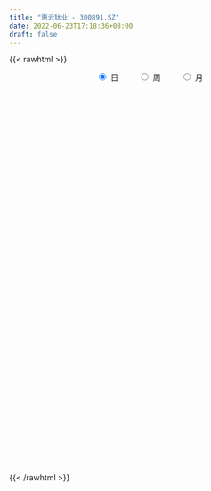 ```yaml
---
title: "惠云钛业 - 300891.SZ"
date: 2022-06-23T17:18:36+08:00
draft: false
---
```

{{< rawhtml >}}
    <div style="text-align: center">
        <label style="padding: 1rem;"><input style="margin-right: .5rem" type="radio" name="period" value="D" checked onclick="period_change(this)">日</label>
        <label style="padding: 1rem;"><input style="margin-right: .5rem" type="radio" name="period" value="W" onclick="period_change(this)">周</label>
        <label style="padding: 1rem;"><input style="margin-right: .5rem" type="radio" name="period" value="M" onclick="period_change(this)">月</label>
    </div>
    <div id="chart" style="height: 700px;"></div> 
    <script type="text/javascript">
        const D_v = [710898.17,534559.4,344958.01,273885.27,306668.92,314319.96,210670.0,175525.34,191918.4,542710.91,602627.8,477641.08,421110.9,460423.98,293073.92,208885.0,197910.12,273317.26,359747.62,253359.43,481084.97,292112.46,287918.47,429907.37,456976.22,389761.23,230344.91,211313.42,208397.04,174840.36,166088.44,161705.61,145240.94,441311.46,483060.63,470336.17,622788.51,629564.45,521360.15,448295.04,379398.36,388145.39,271023.28,218582.98,204039.8,224436.98,268991.02,355705.54,245150.67,242423.04,213398.32,217425.12,121030.54,126732.61,113920.11,127984.19,98390.34,114509.01,121872.95,159993.64,111940.17,96070.87,146208.29,126239.24,132442.8,101523.62,86804.63,71666.63,130326.04,106064.09,129169.53,257685.14,146151.95,158915.19,157567.0,153541.5,263698.35,290508.81,170654.41,201088.22,161865.42,180296.63,124215.05,188160.26,243820.69,172410.0,172312.67,121100.69,97294.71,82744.63,88480.21,89840.23,103127.52,95633.8,80503.16,82757.92,118184.74,148727.48,145071.03,108640.35,229088.19,136584.43,118736.52,96544.66,73640.24,59153.5,69850.47,338672.28,332734.96,206104.97,195258.95,174741.91,114273.4,180807.8,191621.3,153191.72,114069.68,138702.49,130586.18,163698.18,221283.8,165438.6,99002.12,80033.81,88802.28,107798.01,144700.44,189599.14,107800.0,108430.25,112172.42,179821.06,183185.9,141881.9,139410.4,95729.91,127632.95,109518.21,75307.07,127750.11,111401.16,215489.26,132727.82,180897.41,196223.15,125644.63,263468.74,170587.59,159242.03,136207.15,212818.5,167200.46,168262.3,104567.03,160657.53,97215.11,75752.61,73316.87,99423.21,71533.09,43656.73,55493.15,56197.32,72675.25,68728.01,78721.14,65707.89,59965.41,75623.06,86378.13,101632.49,84121.78,81474.5,216917.06,128896.57,75143.13,67604.78,93106.96,39496.83,47074.47,45541.81,48409.41,97601.52,61903.31,192994.51,141970.79,82801.02,68005.95,76613.02,45900.58,68703.55,59105.28,113640.99,98084.68,198666.82,166919.8,110877.84,82889.4,246905.34,203187.32,113210.12,89109.23,98764.65,265425.93,204353.64,193803.13,170292.91,96516.36,85462.72,97795.32,101336.34,99678.0,126882.47,142069.17,151232.55,103505.12,120427.73,127497.74,235268.1,244507.99,199405.81,332619.0,221964.07,144953.66,118950.46,222797.48,176525.88,145782.72,370022.64,343945.79,294012.13,301144.03,240864.58,480606.96,408821.38,221579.47,204480.21,190787.37,172850.25,137000.02,173728.38,249948.25,334585.43,271863.19,283982.45,123346.52,125474.93,144347.63,131832.39,69686.03,66568.03,64848.82,62062.22,62778.15,77609.56,42466.63,91222.36,56762.31,52463.64,55093.27,49827.86,127281.0,80163.0,54106.79,74348.83,84896.11,79436.84,46700.54,55087.46,113785.02,58662.86,53107.72,58896.85,47774.49,54564.07,52228.29,58598.23,52557.61,68253.68,64693.73,49254.02,146326.35,85739.58,78979.6,93033.02,62046.96,57401.32,89323.3,68870.95,101536.35,79781.75,149258.54,53341.12,68320.13,63132.11,51441.24,48527.79,49588.68,44000.56,122060.18,188059.64,97483.2,109009.35,74779.69,56752.07,67675.39,77738.72,76722.72,40271.06,36194.74,63526.11,51781.15,57098.32,69227.33,169947.67,93697.85,82625.26,76113.83,79751.76,80799.91,71237.94,76065.68,46948.71,53177.64,60292.32,56996.86,33161.51,29922.5,72354.56,32536.38,43348.62,34437.19,42051.34,36843.18,41076.35,46953.0,39862.33,21931.83,23130.83,29187.71,34656.06,25315.58,32557.33,37985.44,49640.51,66127.22,42933.87,176662.37,113709.56,57668.77,66207.58,48586.91,45278.18,53638.31,62496.45,76169.99,104920.62,59675.88,64361.31,59249.6,63355.84,28484.36,46319.75,30249.88,37191.0,53090.61,43205.26,36985.48,86631.54,75805.93,51556.96,54486.17,28659.43,39664.0,42299.15,46021.56,29159.95,30996.43,26965.25,36243.47,20409.0,27145.28,24502.73,46974.0,34558.86,55014.94,44143.23,46541.82,41821.56,42202.98,34391.51,21036.62,34885.71,38095.64,50545.4,27449.85,53923.63,91691.05,56852.19,33503.37,33160.24,30332.26,44557.92,38754.23,22744.54,27066.89,32791.23,23598.68,27343.57,33671.77,31220.88,39569.46,29048.21,33326.18,68796.86,44724.79,41050.64,57340.59,51831.41,31859.0,45664.61,30817.33,361916.47,265278.98,146852.67]
const D_histogram = [0.0,-0.171031339,-0.2854675011,-0.3801175141,-0.4067600996,-0.452270874,-0.5246984194,-0.5687990817,-0.6049384741,-0.3800966843,-0.1519305397,-0.0003038669,0.1222049385,0.2357170008,0.224783254,0.1729243685,0.1073114473,0.140933685,0.1753204207,0.1467191715,0.2444527684,0.2746530484,0.2743555011,0.3296376362,0.4046195683,0.2624578881,0.1901600652,0.1228884546,-0.0024422626,-0.0439922519,-0.12328733,-0.1139506711,-0.121405043,0.0074262196,0.1517287169,0.2359147546,0.5595441656,0.6531653875,0.7359861409,0.6100980801,0.5053847279,0.4246624121,0.2875742521,0.1242407275,0.0356991233,-0.0626691798,-0.0910595957,-0.0407082268,-0.053316134,-0.0637599454,-0.14235397,-0.2917657543,-0.3602810078,-0.435582181,-0.4980710891,-0.5283350653,-0.5107215195,-0.4545622677,-0.4418834292,-0.3654936928,-0.321265719,-0.2617681437,-0.2928632424,-0.3293029219,-0.3670698815,-0.3294620083,-0.3122015768,-0.2874661249,-0.2057182939,-0.166081181,-0.0728509511,0.0652035816,0.1046284288,0.1290685159,0.0136294018,-0.1432577126,-0.0303933482,0.0804110039,0.0875676876,0.1612878353,0.2099552225,0.2137250273,0.1937745685,0.222102203,0.2684875878,0.2637972571,0.1259063762,0.0563355696,-0.0128436395,-0.0755689346,-0.0701618603,-0.0859919354,-0.1492069276,-0.1720975904,-0.2108793679,-0.1958427893,-0.1180596595,-0.0085857051,0.05185272,0.1216661718,0.2278802088,0.2646682808,0.2668969584,0.2122777955,0.13206503,0.1028940601,0.0502120521,0.2253954314,0.286728938,0.270920303,0.2580258319,0.1417466134,0.078759406,0.0854821687,0.0983362957,0.0318106939,-0.0210651012,-0.0338476649,-0.0239442224,-0.0002862118,0.0530895384,0.0264462494,-0.0075335328,-0.0379314736,-0.0344101198,-0.0090968003,0.0260163621,0.0092123454,-0.0207653333,-0.0120706589,0.0197966427,0.0727687374,0.0836956836,0.0962239262,0.0405948651,0.0235654963,0.0443321967,0.0199523506,0.0080750318,0.0308035211,0.0190773971,0.0450392613,0.0478490677,0.078649095,0.1022246462,0.0872561671,0.134230504,0.1349362007,0.0711973545,0.0570369624,0.045207572,0.053225233,-0.0264145242,-0.067416472,-0.0933851231,-0.1268641545,-0.1649209015,-0.1651853879,-0.1911498396,-0.2046223443,-0.1976053324,-0.1789397026,-0.1522672348,-0.1107784003,-0.0893669765,-0.0820965982,-0.0723963842,-0.0589639851,-0.0418475523,-0.0347111108,-0.0073215061,0.0070925556,-0.0046287453,0.0457513646,0.0512617173,0.0448354706,0.0292477499,-0.023878741,-0.0460020954,-0.0487050468,-0.038982964,-0.0263611445,0.0085364285,-0.0012505531,0.0354994421,0.0732452647,0.0737317218,0.0781127755,0.038578472,0.0168994101,0.0260167255,0.0258195992,0.0529210321,0.0592152851,0.1005045065,0.1332546048,0.1388485419,0.1140482832,0.1510097425,0.1688791202,0.1479332334,0.1149067187,0.0961993615,0.162533231,0.1468571292,0.1587615428,0.0803914918,-0.0238323668,-0.0525891392,-0.0528389178,-0.0357257171,-0.041092422,0.0023672038,0.0313887722,0.0740186583,0.08512212,0.0967491865,0.0880909415,0.0759058316,0.0906938587,0.0078107614,0.0231132853,0.0416658935,-0.0070968322,-0.0584648621,-0.0020642975,0.0417122553,0.0445539335,0.1421032971,0.1895532301,0.2301239719,0.2465009164,0.1231252343,0.2961428129,0.2495195929,0.1507062756,0.0648609885,-0.0308400502,-0.0804063147,-0.1640067824,-0.1799436338,-0.1630736802,-0.0929685446,-0.1391022113,-0.2515276024,-0.3454297174,-0.3843595719,-0.4663273344,-0.5724633906,-0.5975343483,-0.6067715318,-0.5595448643,-0.4934443721,-0.4165782164,-0.3647622851,-0.2960707204,-0.2031353632,-0.150467436,-0.0833366899,-0.0283390383,0.0015572847,0.069033008,0.0931887551,0.1238134153,0.1546905438,0.121213403,0.0444116736,0.0107501521,0.0096972278,-0.054485305,-0.0756136128,-0.0710291535,-0.0791248137,-0.0575491529,-0.0234813616,0.0141311774,0.0525997529,0.0818102842,0.1175402121,0.1130957938,0.127480277,0.1717670384,0.1899632334,0.2102030032,0.2225254292,0.216606919,0.194604674,0.188120195,0.1631933423,0.1518926354,0.1512932704,0.0881648138,0.0476649375,0.0029409967,-0.0363491162,-0.0407347862,-0.0401510499,-0.0280953777,-0.0228189711,0.0130834495,0.0586116586,0.0814876315,0.0626154564,0.0203374781,-0.0031702207,-0.0245225368,-0.0490922749,-0.0895949927,-0.0981898175,-0.0873873969,-0.0692615023,-0.0569103741,-0.0372093345,-0.0100204062,0.0338610448,0.0571095828,0.0679914493,0.0818838936,0.0839848822,0.0937098981,0.0794103495,0.0506212829,0.039671327,0.015497287,-0.0074371348,-0.0424152628,-0.0568466263,-0.0575135949,-0.1151194525,-0.134293721,-0.178484539,-0.1890449929,-0.1596731721,-0.1198500764,-0.077205284,-0.0399568637,-0.0302885214,-0.0211138651,-0.0062997033,0.0214977932,0.0425250943,0.0625769954,0.0833764618,0.0854951676,0.0992117433,0.0701128688,0.0621306039,0.1002076647,0.114513408,0.1122706436,0.1033463368,0.0828083287,0.0597080369,0.0022532623,-0.0603257886,-0.0537755678,-0.0187953295,-0.0271370177,-0.0921272165,-0.1003001813,-0.0856058692,-0.0654502744,-0.0395881853,-0.029283826,-0.0279278248,-0.0232534389,-0.0096712504,-0.0199137305,0.0020801583,0.0278052422,0.0289299763,0.0068526703,-0.0043748025,-0.0439411679,-0.0780356881,-0.1316243005,-0.1470971589,-0.1719949626,-0.1691941122,-0.1743205451,-0.1607752389,-0.1294887099,-0.1094871158,-0.1343719186,-0.1411075176,-0.1996105071,-0.24300433,-0.2255979636,-0.2138775148,-0.167557226,-0.1092548367,-0.0666712451,-0.0117695241,0.0397054517,0.0741183539,0.1073513463,0.1448779334,0.1898181937,0.1957734191,0.1912132526,0.1887999528,0.18998117,0.2005785536,0.1682018685,0.1580669909,0.1467276283,0.1336169708,0.130627845,0.1306507837,0.1271572308,0.1277346964,0.140115042,0.1340359667,0.1266108903,0.1056792965,0.0975601361,0.0976748212,0.105274395,0.0933144926,0.082911074,0.0776686826,0.070653502,0.1776056801,0.1866057621,0.1735193848]
const D_fast = [0.0,-0.2137891738,-0.3995922111,-0.5892716026,-0.717604213,-0.8761827059,-1.0797848561,-1.2660852888,-1.4534592998,-1.323641681,-1.1334581714,-0.9819074653,-0.8288474253,-0.6564061128,-0.6111440461,-0.6197718395,-0.6585568988,-0.5897012399,-0.511484399,-0.5034058553,-0.3445590663,-0.2456955243,-0.1774041962,-0.039712652,0.136424172,0.0598769639,0.0351191573,-0.0014303396,-0.1273716226,-0.1799196747,-0.2900365854,-0.3091875942,-0.3469932268,-0.2163054094,-0.0340707329,0.1090939935,0.5726094459,0.8295220146,1.0963393033,1.1229757626,1.1446085923,1.1700518795,1.1048572825,0.9725839398,0.8929671164,0.7789315184,0.7277762035,0.7679505157,0.742013575,0.7156297773,0.6014472602,0.3790940373,0.2205085318,0.0363118134,-0.1506948669,-0.3130426095,-0.4231094435,-0.4805907586,-0.5783827775,-0.5933664643,-0.6294549202,-0.6353993808,-0.7397102901,-0.8584757001,-0.9880101301,-1.0327677589,-1.0935577216,-1.140688801,-1.1103705435,-1.1122537259,-1.0372362337,-0.8828808055,-0.8172988512,-0.7605916352,-0.8726233988,-1.0653249413,-0.960058914,-0.8291518109,-0.8001032053,-0.6860610988,-0.584904906,-0.5277038444,-0.4992106611,-0.4153574757,-0.3018501941,-0.2405912105,-0.3470054973,-0.4024924115,-0.4748825305,-0.5565000592,-0.56863345,-0.6059615089,-0.706478233,-0.7723932934,-0.8638949129,-0.8978190317,-0.8495508167,-0.7422232886,-0.6688216835,-0.5685916887,-0.4054075996,-0.3024524573,-0.2334995401,-0.2350492541,-0.2822457622,-0.2856932171,-0.325822212,-0.0942899749,0.0387257662,0.090647207,0.1422591939,0.0614166287,0.0181192728,0.0462125777,0.0836507786,0.0250778503,-0.0330642201,-0.0543087001,-0.0503913131,-0.0268048554,0.0398432793,0.0198115526,-0.0160516128,-0.055932422,-0.0610135981,-0.0379744787,0.0036427743,-0.0108581561,-0.0460271681,-0.0403501585,-0.0035336962,0.0676305828,0.09948145,0.1360656742,0.0905853293,0.0794473346,0.1112970841,0.0919053257,0.0820467649,0.1124761344,0.1055193597,0.1427410392,0.1575131125,0.2079754136,0.2571071263,0.263952689,0.3444846519,0.3789243988,0.3329848912,0.3330837397,0.3325562422,0.3538802116,0.2676368233,0.2097807575,0.1604658256,0.0952707556,0.0159837833,-0.0255770501,-0.0993289617,-0.1639570525,-0.2063413737,-0.2324106695,-0.2438050105,-0.2300107761,-0.2309410964,-0.2441948676,-0.2525937497,-0.2539023468,-0.2472478021,-0.2487891383,-0.2232299101,-0.2070427095,-0.2199211967,-0.1581032457,-0.1397774636,-0.1349948427,-0.1432706259,-0.2023668022,-0.2359906804,-0.2508698935,-0.2508935517,-0.2448620183,-0.2078303381,-0.2179299581,-0.1723051024,-0.1162479636,-0.097328576,-0.0734193285,-0.103309014,-0.1207632233,-0.1051417266,-0.0988839531,-0.0585522622,-0.0374541879,0.0289611601,0.0950249096,0.1353309822,0.1390427943,0.2137566892,0.273845847,0.2898832686,0.2855834335,0.2909259167,0.3978930939,0.4189312745,0.4705260737,0.4122538957,0.3020719454,0.2601678882,0.2467083802,0.2548901516,0.2392503412,0.2833017679,0.3201705294,0.38130508,0.4136890718,0.4495034349,0.4628679253,0.4696592733,0.507120765,0.4261903581,0.4472712033,0.4762402848,0.4257033512,0.3597191057,0.4156035959,0.4698082125,0.4837883741,0.616863562,0.7117018025,0.8098035373,0.8878057109,0.7952113374,1.0422646192,1.0580212974,0.996884549,0.927254509,0.8238434577,0.7541756146,0.6295734513,0.5686506914,0.5447522249,0.5916152244,0.5107060049,0.3353987132,0.1551391689,0.0201194214,-0.1784301747,-0.4276820785,-0.6021366234,-0.7630666899,-0.8557262384,-0.9129868392,-0.9402652376,-0.9796398776,-0.9849659929,-0.9428144765,-0.9277634084,-0.8814668347,-0.8335539427,-0.8032682986,-0.7185343233,-0.6710813874,-0.6095033734,-0.5399536088,-0.5431273989,-0.60882621,-0.6398001935,-0.6384288108,-0.7162326698,-0.7562643808,-0.7694372099,-0.7973140735,-0.7901257009,-0.76192825,-0.7207829167,-0.6691644029,-0.6195013006,-0.5543863196,-0.5305567896,-0.4843022371,-0.3970737161,-0.3313867128,-0.2585961921,-0.1906424088,-0.1424091893,-0.1157602658,-0.075214696,-0.0593432131,-0.0326707612,0.0045531913,-0.0365340617,-0.0651177037,-0.1091063953,-0.1574837873,-0.1720531538,-0.18150718,-0.1764753523,-0.1769036884,-0.1377304054,-0.0775492816,-0.0343014008,-0.0375197119,-0.0747133207,-0.0990135746,-0.1264965249,-0.1633393318,-0.2262407978,-0.2593830769,-0.2704275055,-0.2696169865,-0.2714934519,-0.2610947458,-0.2364109192,-0.1840642069,-0.1465382733,-0.1186585444,-0.0842951267,-0.0611979176,-0.0280454271,-0.0224923884,-0.0386261342,-0.0396582584,-0.0599579766,-0.0847516821,-0.1303336259,-0.1589766459,-0.1740220132,-0.2604077339,-0.3131554327,-0.4019673854,-0.4597890876,-0.4703355598,-0.4604749833,-0.4371315118,-0.4098723075,-0.4077760955,-0.4038799055,-0.3906406694,-0.3574687247,-0.3258101501,-0.2901140001,-0.2484704183,-0.2249779206,-0.1864584091,-0.1980290663,-0.1904786802,-0.1273497033,-0.084415608,-0.0585907115,-0.0416784341,-0.04151436,-0.0496876425,-0.1065791016,-0.1842395997,-0.1911332709,-0.1608518648,-0.1759778075,-0.2639998104,-0.2972478205,-0.3039549758,-0.3001619496,-0.2841969068,-0.281213504,-0.286839459,-0.2879784328,-0.2768140569,-0.2920349697,-0.2695210413,-0.2368446468,-0.2284874187,-0.2488515572,-0.2611727305,-0.3117243879,-0.3653278301,-0.4518225176,-0.5040696657,-0.5719662101,-0.6114638877,-0.6601704569,-0.6868189604,-0.6879046088,-0.6952747937,-0.7537525762,-0.7957650546,-0.9041706708,-1.0083155762,-1.0473087007,-1.0890576307,-1.0846266484,-1.0536379683,-1.0277221879,-0.9757628479,-0.9143615091,-0.8614190186,-0.8013481896,-0.7276021191,-0.6352073104,-0.5803087302,-0.5370655836,-0.4922788951,-0.4436023854,-0.3828603634,-0.3731865814,-0.3438047113,-0.3184621669,-0.2981685817,-0.2685007462,-0.2358151116,-0.2075193568,-0.1750082171,-0.1275991109,-0.1001691946,-0.0759415485,-0.0704533181,-0.0541824445,-0.0296490541,0.0042691184,0.0156378392,0.0259621891,0.0401369683,0.0507851632,0.2021387613,0.2577902839,0.2880837528]
const D_slow = [0.0,-0.0427578348,-0.11412471,-0.2091540885,-0.3108441134,-0.4239118319,-0.5550864368,-0.6972862072,-0.8485208257,-0.9435449968,-0.9815276317,-0.9816035984,-0.9510523638,-0.8921231136,-0.8359273001,-0.792696208,-0.7658683461,-0.7306349249,-0.6868048197,-0.6501250268,-0.5890118347,-0.5203485726,-0.4517596974,-0.3693502883,-0.2681953962,-0.2025809242,-0.1550409079,-0.1243187942,-0.1249293599,-0.1359274229,-0.1667492554,-0.1952369231,-0.2255881839,-0.223731629,-0.1857994498,-0.1268207611,0.0130652803,0.1763566272,0.3603531624,0.5128776824,0.6392238644,0.7453894674,0.8172830304,0.8483432123,0.8572679931,0.8416006982,0.8188357992,0.8086587425,0.795329709,0.7793897227,0.7438012302,0.6708597916,0.5807895396,0.4718939944,0.3473762221,0.2152924558,0.0876120759,-0.026028491,-0.1364993483,-0.2278727715,-0.3081892012,-0.3736312371,-0.4468470477,-0.5291727782,-0.6209402486,-0.7033057506,-0.7813561448,-0.8532226761,-0.9046522495,-0.9461725448,-0.9643852826,-0.9480843872,-0.92192728,-0.889660151,-0.8862528006,-0.9220672287,-0.9296655658,-0.9095628148,-0.8876708929,-0.8473489341,-0.7948601285,-0.7414288716,-0.6929852295,-0.6374596788,-0.5703377818,-0.5043884676,-0.4729118735,-0.4588279811,-0.462038891,-0.4809311246,-0.4984715897,-0.5199695736,-0.5572713055,-0.600295703,-0.653015545,-0.7019762424,-0.7314911572,-0.7336375835,-0.7206744035,-0.6902578605,-0.6332878083,-0.5671207381,-0.5003964985,-0.4473270497,-0.4143107922,-0.3885872771,-0.3760342641,-0.3196854063,-0.2480031718,-0.180273096,-0.115766638,-0.0803299847,-0.0606401332,-0.039269591,-0.0146855171,-0.0067328436,-0.0119991189,-0.0204610351,-0.0264470907,-0.0265186437,-0.0132462591,-0.0066346967,-0.0085180799,-0.0180009484,-0.0266034783,-0.0288776784,-0.0223735879,-0.0200705015,-0.0252618348,-0.0282794995,-0.0233303389,-0.0051381545,0.0157857664,0.0398417479,0.0499904642,0.0558818383,0.0669648875,0.0719529751,0.0739717331,0.0816726133,0.0864419626,0.0977017779,0.1096640448,0.1293263186,0.1548824802,0.1766965219,0.2102541479,0.2439881981,0.2617875367,0.2760467773,0.2873486703,0.3006549785,0.2940513475,0.2771972295,0.2538509487,0.2221349101,0.1809046847,0.1396083378,0.0918208779,0.0406652918,-0.0087360413,-0.0534709669,-0.0915377757,-0.1192323757,-0.1415741199,-0.1620982694,-0.1801973655,-0.1949383617,-0.2054002498,-0.2140780275,-0.215908404,-0.2141352651,-0.2152924515,-0.2038546103,-0.191039181,-0.1798303133,-0.1725183758,-0.1784880611,-0.189988585,-0.2021648467,-0.2119105877,-0.2185008738,-0.2163667667,-0.2166794049,-0.2078045444,-0.1894932283,-0.1710602978,-0.1515321039,-0.1418874859,-0.1376626334,-0.1311584521,-0.1247035523,-0.1114732942,-0.096669473,-0.0715433464,-0.0382296952,-0.0035175597,0.0249945111,0.0627469467,0.1049667268,0.1419500351,0.1706767148,0.1947265552,0.2353598629,0.2720741452,0.3117645309,0.3318624039,0.3259043122,0.3127570274,0.2995472979,0.2906158687,0.2803427632,0.2809345641,0.2887817572,0.3072864218,0.3285669518,0.3527542484,0.3747769838,0.3937534417,0.4164269063,0.4183795967,0.424157918,0.4345743914,0.4328001833,0.4181839678,0.4176678934,0.4280959572,0.4392344406,0.4747602649,0.5221485724,0.5796795654,0.6413047945,0.6720861031,0.7461218063,0.8085017045,0.8461782734,0.8623935205,0.854683508,0.8345819293,0.7935802337,0.7485943252,0.7078259052,0.684583769,0.6498082162,0.5869263156,0.5005688863,0.4044789933,0.2878971597,0.144781312,-0.004602275,-0.156295158,-0.2961813741,-0.4195424671,-0.5236870212,-0.6148775925,-0.6888952726,-0.7396791134,-0.7772959724,-0.7981301448,-0.8052149044,-0.8048255832,-0.7875673312,-0.7642701425,-0.7333167887,-0.6946441527,-0.6643408019,-0.6532378836,-0.6505503455,-0.6481260386,-0.6617473648,-0.680650768,-0.6984080564,-0.7181892598,-0.732576548,-0.7384468884,-0.7349140941,-0.7217641559,-0.7013115848,-0.6719265318,-0.6436525833,-0.6117825141,-0.5688407545,-0.5213499461,-0.4687991953,-0.413167838,-0.3590161083,-0.3103649398,-0.263334891,-0.2225365555,-0.1845633966,-0.146740079,-0.1246988756,-0.1127826412,-0.112047392,-0.1211346711,-0.1313183676,-0.1413561301,-0.1483799745,-0.1540847173,-0.1508138549,-0.1361609403,-0.1157890324,-0.1001351683,-0.0950507987,-0.0958433539,-0.1019739881,-0.1142470568,-0.136645805,-0.1611932594,-0.1830401086,-0.2003554842,-0.2145830777,-0.2238854113,-0.2263905129,-0.2179252517,-0.203647856,-0.1866499937,-0.1661790203,-0.1451827997,-0.1217553252,-0.1019027378,-0.0892474171,-0.0793295854,-0.0754552636,-0.0773145473,-0.087918363,-0.1021300196,-0.1165084183,-0.1452882814,-0.1788617117,-0.2234828464,-0.2707440947,-0.3106623877,-0.3406249068,-0.3599262278,-0.3699154437,-0.3774875741,-0.3827660404,-0.3843409662,-0.3789665179,-0.3683352443,-0.3526909955,-0.33184688,-0.3104730882,-0.2856701523,-0.2681419351,-0.2526092842,-0.227557368,-0.198929016,-0.1708613551,-0.1450247709,-0.1243226887,-0.1093956795,-0.1088323639,-0.1239138111,-0.137357703,-0.1420565354,-0.1488407898,-0.1718725939,-0.1969476393,-0.2183491066,-0.2347116752,-0.2446087215,-0.251929678,-0.2589116342,-0.2647249939,-0.2671428065,-0.2721212392,-0.2716011996,-0.264649889,-0.257417395,-0.2557042274,-0.256797928,-0.26778322,-0.287292142,-0.3201982171,-0.3569725069,-0.3999712475,-0.4422697755,-0.4858499118,-0.5260437215,-0.558415899,-0.5857876779,-0.6193806576,-0.654657537,-0.7045601638,-0.7653112463,-0.8217107371,-0.8751801158,-0.9170694224,-0.9443831315,-0.9610509428,-0.9639933238,-0.9540669609,-0.9355373724,-0.9086995359,-0.8724800525,-0.8250255041,-0.7760821493,-0.7282788362,-0.681078848,-0.6335835554,-0.583438917,-0.5413884499,-0.5018717022,-0.4651897951,-0.4317855524,-0.3991285912,-0.3664658953,-0.3346765876,-0.3027429135,-0.267714153,-0.2342051613,-0.2025524387,-0.1761326146,-0.1517425806,-0.1273238753,-0.1010052765,-0.0776766534,-0.0569488849,-0.0375317142,-0.0198683388,0.0245330813,0.0711845218,0.114564368]
const D_data = [['2020-09-17', 24.0, 22.84, 21.17, 26.01],['2020-09-18', 21.37, 20.16, 19.8, 22.28],['2020-09-21', 19.12, 19.9, 19.02, 20.5],['2020-09-22', 19.7, 19.29, 18.82, 20.26],['2020-09-23', 19.26, 19.46, 19.03, 20.2],['2020-09-24', 18.7, 18.63, 18.01, 19.45],['2020-09-25', 18.32, 17.51, 17.49, 18.85],['2020-09-28', 17.4, 17.02, 16.8, 18.13],['2020-09-29', 17.19, 16.32, 16.21, 17.34],['2020-09-30', 16.5, 19.58, 16.4, 19.58],['2020-10-09', 19.2, 20.5, 18.7, 22.4],['2020-10-12', 20.2, 20.37, 19.82, 21.11],['2020-10-13', 20.0, 20.66, 19.53, 21.49],['2020-10-14', 20.05, 21.2, 19.91, 22.3],['2020-10-15', 20.79, 19.98, 19.5, 21.14],['2020-10-16', 19.89, 19.34, 19.3, 20.46],['2020-10-19', 18.9, 18.85, 18.3, 19.23],['2020-10-20', 18.61, 20.0, 18.53, 20.33],['2020-10-21', 20.1, 20.22, 19.52, 21.24],['2020-10-22', 19.86, 19.48, 19.25, 20.58],['2020-10-23', 19.46, 21.32, 19.26, 22.39],['2020-10-26', 20.88, 20.95, 20.08, 21.21],['2020-10-27', 20.73, 20.8, 19.78, 22.08],['2020-10-28', 20.8, 21.83, 20.8, 22.8],['2020-10-29', 20.8, 22.68, 20.74, 23.95],['2020-10-30', 22.66, 20.01, 19.8, 23.13],['2020-11-02', 19.6, 20.46, 19.2, 20.46],['2020-11-03', 20.18, 20.25, 20.02, 20.74],['2020-11-04', 20.25, 19.03, 18.9, 20.25],['2020-11-05', 19.18, 19.59, 19.1, 19.85],['2020-11-06', 19.53, 18.7, 18.6, 19.73],['2020-11-09', 18.88, 19.5, 18.71, 19.63],['2020-11-10', 19.31, 19.17, 19.01, 19.98],['2020-11-11', 19.03, 21.13, 19.03, 22.3],['2020-11-12', 20.52, 22.1, 20.3, 23.38],['2020-11-13', 22.23, 22.1, 21.65, 23.89],['2020-11-16', 21.72, 26.52, 21.72, 26.52],['2020-11-17', 26.0, 25.27, 24.61, 27.86],['2020-11-18', 24.5, 26.21, 24.25, 28.6],['2020-11-19', 27.6, 24.08, 23.76, 27.6],['2020-11-20', 23.14, 24.25, 22.51, 24.87],['2020-11-23', 23.9, 24.52, 23.65, 26.1],['2020-11-24', 23.05, 23.62, 23.04, 24.27],['2020-11-25', 23.68, 22.76, 22.5, 23.8],['2020-11-26', 22.72, 23.2, 22.35, 23.2],['2020-11-27', 23.0, 22.68, 21.8, 23.48],['2020-11-30', 22.64, 23.27, 22.03, 23.95],['2020-12-01', 22.92, 24.38, 22.86, 25.5],['2020-12-02', 23.8, 23.77, 23.29, 24.43],['2020-12-03', 23.66, 23.8, 23.64, 24.97],['2020-12-04', 24.0, 22.73, 22.23, 24.0],['2020-12-07', 22.2, 21.15, 21.0, 22.2],['2020-12-08', 21.02, 21.4, 21.02, 21.65],['2020-12-09', 21.21, 20.68, 20.68, 21.36],['2020-12-10', 20.43, 20.15, 20.11, 21.03],['2020-12-11', 20.4, 19.93, 19.5, 20.73],['2020-12-14', 19.62, 20.1, 19.35, 20.2],['2020-12-15', 19.99, 20.4, 19.71, 20.46],['2020-12-16', 20.2, 19.67, 19.44, 20.47],['2020-12-17', 19.3, 20.36, 19.02, 20.68],['2020-12-18', 20.11, 19.97, 19.92, 20.53],['2020-12-21', 19.83, 20.16, 19.83, 20.47],['2020-12-22', 20.24, 18.82, 18.8, 20.24],['2020-12-23', 18.61, 18.25, 18.12, 18.92],['2020-12-24', 18.01, 17.67, 17.06, 18.15],['2020-12-25', 17.68, 18.24, 17.44, 18.58],['2020-12-28', 18.0, 17.77, 17.65, 18.19],['2020-12-29', 17.65, 17.62, 17.4, 17.94],['2020-12-30', 17.4, 18.3, 17.25, 19.01],['2020-12-31', 18.05, 17.82, 17.71, 18.48],['2021-01-04', 17.77, 18.62, 17.64, 18.68],['2021-01-05', 18.87, 19.67, 18.58, 20.25],['2021-01-06', 19.35, 18.85, 18.62, 19.4],['2021-01-07', 18.76, 18.8, 18.51, 19.75],['2021-01-08', 18.11, 16.73, 15.04, 18.24],['2021-01-11', 16.48, 15.29, 15.14, 16.68],['2021-01-12', 16.0, 18.35, 15.88, 18.35],['2021-01-13', 18.76, 18.82, 18.0, 20.09],['2021-01-14', 18.51, 17.78, 17.57, 19.18],['2021-01-15', 17.6, 18.81, 17.42, 19.28],['2021-01-18', 18.68, 18.86, 18.67, 19.6],['2021-01-19', 18.8, 18.5, 18.35, 19.38],['2021-01-20', 18.36, 18.22, 17.89, 19.06],['2021-01-21', 17.98, 18.92, 17.62, 19.33],['2021-01-22', 18.72, 19.46, 18.41, 20.24],['2021-01-25', 19.45, 19.07, 18.5, 19.53],['2021-01-26', 18.4, 17.1, 16.98, 18.4],['2021-01-27', 17.1, 17.4, 16.27, 17.58],['2021-01-28', 17.03, 16.98, 16.8, 17.56],['2021-01-29', 17.31, 16.6, 16.51, 17.54],['2021-02-01', 16.49, 17.17, 16.49, 17.33],['2021-02-02', 17.05, 16.74, 16.7, 17.4],['2021-02-03', 16.64, 15.76, 15.73, 16.93],['2021-02-04', 16.11, 15.82, 15.57, 16.64],['2021-02-05', 15.33, 15.21, 15.21, 15.85],['2021-02-08', 15.62, 15.56, 15.32, 16.17],['2021-02-09', 16.31, 16.37, 16.1, 17.07],['2021-02-10', 16.27, 17.12, 16.27, 17.49],['2021-02-18', 17.8, 16.88, 16.78, 17.99],['2021-02-19', 16.52, 17.32, 16.51, 17.49],['2021-02-22', 17.34, 18.3, 17.2, 19.5],['2021-02-23', 17.82, 17.93, 17.68, 18.7],['2021-02-24', 18.02, 17.74, 17.42, 18.6],['2021-02-25', 17.87, 17.01, 17.01, 18.09],['2021-02-26', 16.48, 16.4, 16.31, 16.86],['2021-03-01', 16.53, 16.78, 16.5, 16.87],['2021-03-02', 16.86, 16.27, 16.05, 16.92],['2021-03-03', 16.83, 19.52, 16.83, 19.52],['2021-03-04', 19.37, 18.9, 18.54, 20.0],['2021-03-05', 18.8, 18.25, 17.96, 19.15],['2021-03-08', 18.35, 18.4, 17.85, 19.13],['2021-03-09', 17.97, 16.9, 16.1, 18.05],['2021-03-10', 17.22, 17.16, 16.54, 17.39],['2021-03-11', 17.69, 17.94, 17.67, 18.6],['2021-03-12', 17.46, 18.14, 17.46, 18.98],['2021-03-15', 16.93, 17.05, 16.87, 17.7],['2021-03-16', 17.1, 16.9, 16.47, 17.21],['2021-03-17', 16.51, 17.2, 16.38, 17.38],['2021-03-18', 17.05, 17.45, 16.88, 17.45],['2021-03-19', 17.14, 17.7, 16.87, 17.92],['2021-03-22', 18.48, 18.3, 17.93, 18.89],['2021-03-23', 18.11, 17.4, 17.06, 18.46],['2021-03-24', 16.89, 17.15, 16.78, 17.35],['2021-03-25', 17.18, 17.0, 16.95, 17.46],['2021-03-26', 16.85, 17.32, 16.66, 17.43],['2021-03-29', 17.06, 17.65, 16.88, 17.74],['2021-03-30', 17.59, 17.94, 17.36, 18.18],['2021-03-31', 18.72, 17.35, 17.31, 19.08],['2021-04-01', 16.91, 17.05, 16.9, 17.19],['2021-04-02', 16.92, 17.46, 16.92, 17.98],['2021-04-06', 17.27, 17.86, 17.27, 18.0],['2021-04-07', 18.02, 18.39, 17.58, 18.5],['2021-04-08', 18.18, 18.1, 17.86, 18.94],['2021-04-09', 18.23, 18.26, 17.78, 18.5],['2021-04-12', 18.5, 17.35, 17.33, 18.73],['2021-04-13', 17.22, 17.67, 17.22, 18.23],['2021-04-14', 17.51, 18.19, 17.28, 18.24],['2021-04-15', 17.95, 17.65, 17.35, 18.05],['2021-04-16', 17.53, 17.73, 17.45, 17.8],['2021-04-19', 17.69, 18.22, 17.6, 18.3],['2021-04-20', 18.25, 17.85, 17.73, 18.25],['2021-04-21', 17.81, 18.4, 17.81, 19.28],['2021-04-22', 18.51, 18.24, 18.09, 18.68],['2021-04-23', 18.15, 18.75, 17.8, 18.9],['2021-04-26', 18.53, 18.9, 18.49, 19.51],['2021-04-27', 18.91, 18.54, 18.05, 18.99],['2021-04-28', 18.81, 19.52, 18.46, 20.42],['2021-04-29', 19.25, 19.21, 18.93, 19.75],['2021-04-30', 19.27, 18.35, 18.35, 19.27],['2021-05-06', 18.5, 18.85, 18.3, 19.1],['2021-05-07', 19.15, 18.89, 18.86, 19.78],['2021-05-10', 19.42, 19.21, 19.02, 19.63],['2021-05-11', 18.66, 17.97, 17.71, 18.71],['2021-05-12', 17.8, 18.13, 17.66, 18.37],['2021-05-13', 17.82, 18.11, 17.34, 18.77],['2021-05-14', 17.94, 17.8, 17.57, 18.0],['2021-05-17', 17.71, 17.46, 17.36, 17.81],['2021-05-18', 17.5, 17.72, 17.5, 17.9],['2021-05-19', 17.72, 17.2, 17.08, 17.72],['2021-05-20', 17.0, 17.1, 16.78, 17.28],['2021-05-21', 17.0, 17.18, 16.99, 17.3],['2021-05-24', 17.18, 17.24, 17.18, 17.48],['2021-05-25', 17.5, 17.32, 17.15, 17.58],['2021-05-26', 17.29, 17.57, 17.22, 17.63],['2021-05-27', 17.4, 17.39, 17.32, 17.65],['2021-05-28', 17.63, 17.2, 17.16, 17.85],['2021-05-31', 17.0, 17.19, 16.81, 17.23],['2021-06-01', 17.02, 17.22, 16.92, 17.25],['2021-06-02', 17.21, 17.28, 17.01, 17.4],['2021-06-03', 17.35, 17.16, 17.05, 17.62],['2021-06-04', 16.98, 17.46, 16.85, 17.61],['2021-06-07', 17.55, 17.38, 17.32, 17.78],['2021-06-08', 17.46, 17.03, 16.95, 17.52],['2021-06-09', 17.08, 17.9, 17.08, 18.76],['2021-06-10', 17.77, 17.5, 17.37, 17.88],['2021-06-11', 17.39, 17.36, 17.3, 17.61],['2021-06-15', 17.53, 17.19, 17.11, 17.8],['2021-06-16', 17.01, 16.51, 16.35, 17.1],['2021-06-17', 16.5, 16.64, 16.48, 16.79],['2021-06-18', 16.46, 16.75, 16.37, 16.82],['2021-06-21', 16.62, 16.86, 16.6, 17.04],['2021-06-22', 16.81, 16.9, 16.74, 16.97],['2021-06-23', 17.02, 17.27, 16.96, 17.66],['2021-06-24', 17.02, 16.75, 16.71, 17.06],['2021-06-25', 17.19, 17.39, 17.19, 18.0],['2021-06-28', 17.26, 17.62, 17.26, 17.95],['2021-06-29', 17.55, 17.29, 17.23, 17.6],['2021-06-30', 17.31, 17.39, 17.1, 17.46],['2021-07-01', 17.25, 16.77, 16.75, 17.35],['2021-07-02', 16.8, 16.83, 16.66, 17.1],['2021-07-05', 16.8, 17.18, 16.73, 17.35],['2021-07-06', 17.3, 17.09, 16.9, 17.38],['2021-07-07', 17.0, 17.52, 16.86, 17.57],['2021-07-08', 17.49, 17.38, 17.35, 17.74],['2021-07-09', 17.4, 18.0, 17.31, 18.49],['2021-07-12', 18.0, 18.18, 17.94, 18.6],['2021-07-13', 18.08, 18.05, 17.84, 18.29],['2021-07-14', 18.1, 17.72, 17.62, 18.25],['2021-07-15', 17.65, 18.64, 17.63, 18.93],['2021-07-16', 18.3, 18.69, 18.0, 19.07],['2021-07-19', 18.5, 18.34, 18.22, 18.68],['2021-07-20', 18.01, 18.17, 17.68, 18.28],['2021-07-21', 18.18, 18.32, 18.0, 18.47],['2021-07-22', 18.33, 19.65, 17.91, 20.98],['2021-07-23', 19.47, 18.92, 18.88, 20.0],['2021-07-26', 19.21, 19.42, 18.91, 19.84],['2021-07-27', 19.26, 18.25, 18.15, 19.81],['2021-07-28', 17.98, 17.5, 17.13, 18.21],['2021-07-29', 17.71, 18.1, 17.63, 18.29],['2021-07-30', 17.98, 18.38, 17.81, 18.55],['2021-08-02', 18.3, 18.65, 18.12, 19.0],['2021-08-03', 18.66, 18.41, 18.18, 19.03],['2021-08-04', 18.41, 19.15, 18.41, 19.27],['2021-08-05', 18.9, 19.22, 18.81, 19.7],['2021-08-06', 18.92, 19.67, 18.89, 19.98],['2021-08-09', 19.49, 19.53, 19.15, 19.77],['2021-08-10', 19.45, 19.72, 19.29, 19.8],['2021-08-11', 19.83, 19.6, 19.34, 19.96],['2021-08-12', 20.3, 19.62, 19.51, 20.91],['2021-08-13', 19.6, 20.09, 19.6, 20.98],['2021-08-16', 19.99, 18.78, 18.71, 20.34],['2021-08-17', 18.93, 19.9, 18.8, 22.16],['2021-08-18', 20.14, 20.12, 19.65, 20.9],['2021-08-19', 19.95, 19.27, 18.96, 20.06],['2021-08-20', 19.0, 19.0, 18.2, 19.43],['2021-08-23', 18.91, 20.4, 18.85, 20.88],['2021-08-24', 20.48, 20.59, 20.14, 21.09],['2021-08-25', 19.65, 20.3, 19.41, 20.33],['2021-08-26', 20.46, 21.9, 20.3, 22.57],['2021-08-27', 21.37, 21.87, 21.13, 22.8],['2021-08-30', 21.75, 22.27, 20.93, 22.43],['2021-08-31', 22.0, 22.4, 21.0, 22.99],['2021-09-01', 22.48, 20.6, 20.11, 22.87],['2021-09-02', 20.0, 24.72, 20.0, 24.72],['2021-09-03', 24.17, 22.64, 22.06, 24.72],['2021-09-06', 22.42, 21.87, 21.09, 22.71],['2021-09-07', 21.68, 21.74, 21.3, 22.2],['2021-09-08', 21.6, 21.26, 21.2, 22.13],['2021-09-09', 21.03, 21.52, 20.63, 21.68],['2021-09-10', 21.33, 20.75, 20.72, 21.46],['2021-09-13', 20.5, 21.3, 20.31, 21.66],['2021-09-14', 21.3, 21.68, 20.63, 22.5],['2021-09-15', 22.08, 22.58, 22.0, 24.5],['2021-09-16', 21.97, 21.19, 21.05, 23.28],['2021-09-17', 20.5, 19.86, 19.69, 20.76],['2021-09-22', 19.5, 19.37, 19.01, 19.85],['2021-09-23', 19.56, 19.47, 19.18, 19.75],['2021-09-24', 19.55, 18.31, 18.22, 19.55],['2021-09-27', 18.3, 17.11, 16.72, 18.3],['2021-09-28', 17.0, 17.31, 17.0, 17.58],['2021-09-29', 17.09, 16.92, 16.84, 17.57],['2021-09-30', 17.01, 17.23, 17.01, 17.43],['2021-10-08', 17.44, 17.3, 17.2, 17.58],['2021-10-11', 17.3, 17.39, 17.19, 17.57],['2021-10-12', 17.32, 17.03, 16.6, 17.45],['2021-10-13', 17.06, 17.21, 16.91, 17.31],['2021-10-14', 17.49, 17.65, 17.4, 17.95],['2021-10-15', 17.42, 17.29, 17.11, 17.57],['2021-10-18', 17.35, 17.59, 17.21, 17.6],['2021-10-19', 17.5, 17.61, 17.36, 17.79],['2021-10-20', 17.49, 17.4, 17.22, 17.56],['2021-10-21', 17.48, 18.05, 17.41, 18.35],['2021-10-22', 17.88, 17.71, 17.68, 18.29],['2021-10-25', 17.52, 17.92, 17.4, 17.95],['2021-10-26', 17.85, 18.1, 17.71, 18.2],['2021-10-27', 17.95, 17.3, 17.0, 18.08],['2021-10-28', 17.4, 16.43, 16.4, 17.5],['2021-10-29', 16.57, 16.6, 16.2, 16.77],['2021-11-01', 16.49, 16.83, 16.46, 17.1],['2021-11-02', 16.85, 15.75, 15.52, 16.94],['2021-11-03', 15.76, 15.91, 15.4, 15.91],['2021-11-04', 15.98, 16.03, 15.81, 16.16],['2021-11-05', 15.99, 15.7, 15.64, 16.02],['2021-11-08', 15.76, 15.95, 15.65, 16.06],['2021-11-09', 15.95, 16.12, 15.92, 16.22],['2021-11-10', 16.16, 16.25, 15.83, 16.25],['2021-11-11', 16.19, 16.39, 16.16, 16.44],['2021-11-12', 16.4, 16.41, 16.21, 16.47],['2021-11-15', 16.41, 16.65, 16.28, 16.69],['2021-11-16', 16.69, 16.23, 16.23, 16.73],['2021-11-17', 16.2, 16.5, 16.19, 16.58],['2021-11-18', 16.48, 17.07, 16.4, 17.33],['2021-11-19', 16.87, 16.98, 16.66, 17.09],['2021-11-22', 16.88, 17.2, 16.82, 17.26],['2021-11-23', 17.2, 17.3, 17.08, 17.64],['2021-11-24', 17.2, 17.21, 17.03, 17.35],['2021-11-25', 17.21, 17.05, 17.02, 17.35],['2021-11-26', 17.19, 17.28, 17.05, 17.59],['2021-11-29', 16.73, 17.07, 16.62, 17.28],['2021-11-30', 17.58, 17.24, 17.08, 17.85],['2021-12-01', 17.01, 17.44, 16.93, 17.53],['2021-12-02', 17.0, 16.56, 16.55, 17.2],['2021-12-03', 16.75, 16.6, 16.39, 16.8],['2021-12-06', 16.68, 16.32, 16.22, 16.79],['2021-12-07', 16.37, 16.13, 15.96, 16.6],['2021-12-08', 16.18, 16.4, 16.09, 16.4],['2021-12-09', 16.4, 16.4, 16.27, 16.52],['2021-12-10', 16.43, 16.53, 16.34, 16.64],['2021-12-13', 16.52, 16.45, 16.35, 16.56],['2021-12-14', 16.7, 16.92, 16.56, 16.94],['2021-12-15', 17.13, 17.27, 17.1, 17.96],['2021-12-16', 17.02, 17.21, 17.01, 17.37],['2021-12-17', 17.11, 16.74, 16.7, 17.21],['2021-12-20', 16.65, 16.3, 16.25, 16.69],['2021-12-21', 16.26, 16.35, 16.26, 16.44],['2021-12-22', 16.39, 16.23, 16.2, 16.42],['2021-12-23', 16.23, 16.02, 16.01, 16.3],['2021-12-24', 16.09, 15.57, 15.57, 16.1],['2021-12-27', 15.54, 15.74, 15.51, 15.8],['2021-12-28', 15.74, 15.89, 15.65, 15.89],['2021-12-29', 15.96, 15.97, 15.85, 16.17],['2021-12-30', 15.9, 15.9, 15.73, 16.03],['2021-12-31', 15.88, 16.01, 15.82, 16.08],['2022-01-04', 16.01, 16.18, 15.95, 16.22],['2022-01-05', 16.3, 16.56, 15.96, 17.18],['2022-01-06', 16.56, 16.49, 16.23, 16.69],['2022-01-07', 16.5, 16.45, 16.35, 16.65],['2022-01-10', 16.55, 16.59, 16.4, 16.63],['2022-01-11', 16.61, 16.53, 16.46, 16.75],['2022-01-12', 16.57, 16.71, 16.4, 16.71],['2022-01-13', 16.47, 16.45, 16.42, 16.61],['2022-01-14', 16.42, 16.19, 16.01, 16.45],['2022-01-17', 16.25, 16.33, 16.16, 16.36],['2022-01-18', 16.43, 16.08, 16.01, 16.43],['2022-01-19', 15.98, 15.96, 15.87, 16.19],['2022-01-20', 15.97, 15.62, 15.57, 16.03],['2022-01-21', 15.6, 15.69, 15.52, 15.72],['2022-01-24', 15.64, 15.76, 15.64, 15.9],['2022-01-25', 15.81, 14.8, 14.8, 15.88],['2022-01-26', 14.72, 14.95, 14.72, 14.95],['2022-01-27', 14.91, 14.31, 14.28, 14.95],['2022-01-28', 14.43, 14.4, 14.18, 14.54],['2022-02-07', 14.63, 14.77, 14.59, 14.95],['2022-02-08', 14.68, 14.93, 14.68, 14.97],['2022-02-09', 14.96, 15.06, 14.85, 15.09],['2022-02-10', 15.09, 15.11, 15.01, 15.35],['2022-02-11', 15.11, 14.81, 14.76, 15.14],['2022-02-14', 14.73, 14.78, 14.7, 14.95],['2022-02-15', 14.73, 14.85, 14.72, 14.89],['2022-02-16', 14.92, 15.08, 14.86, 15.1],['2022-02-17', 15.08, 15.1, 15.0, 15.23],['2022-02-18', 15.01, 15.19, 14.99, 15.19],['2022-02-21', 15.1, 15.32, 15.1, 15.33],['2022-02-22', 15.22, 15.17, 15.06, 15.35],['2022-02-23', 15.27, 15.39, 15.15, 15.45],['2022-02-24', 15.35, 14.84, 14.62, 15.47],['2022-02-25', 15.09, 15.02, 14.96, 15.35],['2022-02-28', 15.17, 15.71, 14.81, 16.2],['2022-03-01', 15.67, 15.61, 15.36, 15.72],['2022-03-02', 15.4, 15.5, 15.35, 15.69],['2022-03-03', 15.6, 15.45, 15.4, 15.72],['2022-03-04', 15.43, 15.28, 15.25, 15.58],['2022-03-07', 15.2, 15.17, 14.98, 15.42],['2022-03-08', 15.12, 14.53, 14.4, 15.21],['2022-03-09', 14.9, 14.1, 13.42, 14.93],['2022-03-10', 14.51, 14.75, 14.4, 14.95],['2022-03-11', 14.85, 15.17, 14.77, 15.48],['2022-03-14', 15.03, 14.66, 14.6, 15.25],['2022-03-15', 14.5, 13.68, 13.68, 14.63],['2022-03-16', 13.95, 14.09, 13.26, 14.15],['2022-03-17', 14.18, 14.29, 14.1, 14.48],['2022-03-18', 14.32, 14.36, 14.18, 14.4],['2022-03-21', 14.35, 14.48, 14.24, 14.64],['2022-03-22', 14.55, 14.32, 14.21, 14.56],['2022-03-23', 14.36, 14.18, 14.1, 14.44],['2022-03-24', 14.04, 14.18, 13.85, 14.38],['2022-03-25', 14.05, 14.29, 14.05, 14.41],['2022-03-28', 14.24, 13.95, 13.9, 14.24],['2022-03-29', 14.35, 14.34, 14.12, 14.77],['2022-03-30', 14.1, 14.49, 14.09, 14.52],['2022-03-31', 14.4, 14.24, 14.14, 14.43],['2022-04-01', 14.2, 13.87, 13.8, 14.2],['2022-04-06', 13.7, 13.88, 13.68, 13.9],['2022-04-07', 13.86, 13.33, 13.29, 13.86],['2022-04-08', 13.4, 13.11, 12.95, 13.48],['2022-04-11', 13.14, 12.5, 12.43, 13.14],['2022-04-12', 12.5, 12.63, 12.3, 12.68],['2022-04-13', 12.5, 12.22, 12.22, 12.57],['2022-04-14', 12.3, 12.31, 12.22, 12.39],['2022-04-15', 12.3, 12.0, 11.86, 12.32],['2022-04-18', 11.9, 12.05, 11.71, 12.12],['2022-04-19', 12.04, 12.2, 12.02, 12.27],['2022-04-20', 12.1, 12.02, 11.92, 12.25],['2022-04-21', 11.92, 11.26, 11.2, 12.01],['2022-04-22', 11.19, 11.2, 11.0, 11.37],['2022-04-25', 10.92, 10.14, 10.08, 11.0],['2022-04-26', 10.09, 9.77, 9.7, 10.27],['2022-04-27', 9.56, 10.16, 9.49, 10.19],['2022-04-28', 10.0, 9.87, 9.78, 10.22],['2022-04-29', 9.89, 10.18, 9.89, 10.26],['2022-05-05', 10.24, 10.37, 10.08, 10.54],['2022-05-06', 10.21, 10.24, 10.08, 10.32],['2022-05-09', 10.19, 10.49, 10.16, 10.74],['2022-05-10', 10.4, 10.61, 10.28, 10.64],['2022-05-11', 10.79, 10.54, 10.5, 10.96],['2022-05-12', 10.55, 10.65, 10.46, 10.74],['2022-05-13', 10.74, 10.87, 10.68, 11.08],['2022-05-16', 10.88, 11.2, 10.7, 11.56],['2022-05-17', 11.01, 10.89, 10.66, 11.09],['2022-05-18', 10.87, 10.81, 10.79, 10.97],['2022-05-19', 10.6, 10.87, 10.5, 10.87],['2022-05-20', 10.88, 10.97, 10.85, 11.04],['2022-05-23', 10.94, 11.19, 10.94, 11.24],['2022-05-24', 11.2, 10.66, 10.66, 11.26],['2022-05-25', 10.75, 10.88, 10.69, 10.88],['2022-05-26', 10.82, 10.86, 10.52, 10.97],['2022-05-27', 10.77, 10.82, 10.75, 11.0],['2022-05-30', 10.95, 10.95, 10.76, 10.98],['2022-05-31', 10.91, 11.03, 10.79, 11.04],['2022-06-01', 10.96, 11.03, 10.91, 11.15],['2022-06-02', 10.97, 11.13, 10.92, 11.13],['2022-06-06', 11.17, 11.38, 11.11, 11.42],['2022-06-07', 11.35, 11.24, 11.13, 11.4],['2022-06-08', 11.25, 11.26, 10.97, 11.35],['2022-06-09', 11.24, 11.08, 11.03, 11.6],['2022-06-10', 10.85, 11.22, 10.85, 11.29],['2022-06-13', 11.17, 11.36, 11.12, 11.44],['2022-06-14', 11.39, 11.54, 11.12, 11.55],['2022-06-15', 11.58, 11.35, 11.32, 11.6],['2022-06-16', 11.32, 11.37, 11.28, 11.49],['2022-06-17', 11.35, 11.45, 11.22, 11.64],['2022-06-20', 11.4, 11.45, 11.32, 11.51],['2022-06-21', 13.74, 13.25, 13.05, 13.74],['2022-06-22', 12.26, 12.49, 12.15, 12.75],['2022-06-23', 12.26, 12.36, 11.96, 12.48]]
const W_v = [1245457.5700000001,1450502.1599999999,910154.65,602627.8,1861134.8799999999,1565419.3999999999,1856675.75,990984.1699999999,1701654.8100000001,2601406.5099999998,1306228.4299999999,1325668.5900000001,707092.5700000001,606706.11,602484.8200000001,394861.39,849488.8100000001,1079491.29,898358.05,645862.7000000001,457584.92,349670.14,253711.38,654594.04,1006516.1799999999,856703.3600000001,700248.25,654560.6100000001,658327.8400000001,617061.28,547598.54,768265.7600000001,915166.14,349025.65,697902.4300000001,363682.51,331814.87,389306.98,586553.04,247283.04,446450.56,415291.36,538201.3200000001,810779.7,770863.5699999999,643870.4399999999,621198.53,831206.6799999999,1017893.0000000001,1259074.51,1725449.0800000001,926697.3200000001,1314107.7,393169.08,332935.27,62062.22,330839.01,364828.77,339489.1099999999,339539.91,265722.69,414267.36,380784.2,452788.71,281009.95,560612.9300000001,353668.59,248871.38,415498.11,383969.12,250577.04,212599.25,206786.2,134222.01,229244.37,462835.1900000001,342503.55,275126.99,210056.5,305466.08,110622.58,169386.66,153589.87,229724.53,55428.13,204900.23,245539.11,165914.81,115834.9,215465.5,227746.25,804865.4500000001]
const W_histogram = [0.0,-0.1691168091,-0.1337625506,-0.0451885584,-0.0605384099,0.0603043948,0.0500777787,-0.0418786526,0.1204354061,0.3535659341,0.3806542081,0.3796962042,0.1784638106,0.0430876542,-0.1569699173,-0.3031222923,-0.4498933433,-0.3860307951,-0.2838743849,-0.3864243245,-0.5172116961,-0.4470645322,-0.3627619791,-0.3446553569,-0.1914277728,-0.0861877491,-0.0374056443,-0.022653193,0.0032335993,0.0768544405,0.0914820729,0.1670759731,0.185917709,0.2277654329,0.177297222,0.1012030043,0.0536485295,0.0416690602,0.0295459675,-0.0146459828,0.0031840042,-0.0176349909,0.0488576989,0.1358461695,0.2014551727,0.2006258494,0.2745268025,0.3352461655,0.2873917875,0.4260570225,0.5393719124,0.45987322,0.3264596821,0.1233833959,-0.0829974705,-0.2070512764,-0.2776344716,-0.2829288555,-0.3440201106,-0.4226954582,-0.4045580355,-0.3347034408,-0.2525633304,-0.2289944847,-0.2039217911,-0.160887142,-0.1965519163,-0.1764799377,-0.1221232151,-0.0935209695,-0.0976635943,-0.1723062655,-0.1783413585,-0.142566235,-0.1172354466,-0.0720700483,-0.0402886189,-0.0631425757,-0.071673906,-0.0929536881,-0.1425945769,-0.229420581,-0.3146955606,-0.407850764,-0.4312091379,-0.3722368457,-0.2977276705,-0.2326620067,-0.1470397932,-0.0667263433,0.0151360686,0.1370394901]
const W_fast = [0.0,-0.2113960114,-0.2094823906,-0.1322055379,-0.1626899919,-0.0267710885,-0.02447826,-0.1269043543,0.0655185558,0.3870405674,0.5092923934,0.6032584406,0.4466419997,0.3220377567,0.0827377059,-0.1391952422,-0.398439629,-0.4310847796,-0.3998969656,-0.5990529863,-0.859143282,-0.9007622511,-0.9071501928,-0.9752074098,-0.8698367689,-0.7861436825,-0.7467129888,-0.7376238357,-0.7109286436,-0.6180941923,-0.5805960417,-0.4632331483,-0.397911985,-0.2991229029,-0.3052668084,-0.3560602749,-0.3902026174,-0.3917648217,-0.3965014225,-0.4443548685,-0.4257288804,-0.4509566232,-0.3722495087,-0.2512994958,-0.1353266994,-0.0859995603,0.0565330935,0.2010639978,0.2250575667,0.4702370573,0.7183949253,0.7538645379,0.7020659205,0.5298354833,0.3027052492,0.1268886242,-0.0131031888,-0.0891297866,-0.2362260693,-0.4205752815,-0.5035773676,-0.5173986332,-0.4983993554,-0.5320791309,-0.5579868851,-0.5551740215,-0.6399767748,-0.6640247807,-0.6401988619,-0.6349768587,-0.663535382,-0.7812546195,-0.8318750522,-0.8317414874,-0.8357195607,-0.8085716745,-0.7868623998,-0.8255020005,-0.8519518073,-0.8964700115,-0.9817595445,-1.1259406938,-1.2898895635,-1.4850074579,-1.6161681164,-1.6502550355,-1.650177778,-1.6432776158,-1.5944153507,-1.5307834866,-1.4451370575,-1.2889737635]
const W_slow = [0.0,-0.0422792023,-0.0757198399,-0.0870169795,-0.102151582,-0.0870754833,-0.0745560386,-0.0850257018,-0.0549168502,0.0334746333,0.1286381853,0.2235622364,0.268178189,0.2789501026,0.2397076233,0.1639270502,0.0514537143,-0.0450539844,-0.1160225807,-0.2126286618,-0.3419315858,-0.4536977189,-0.5443882137,-0.6305520529,-0.6784089961,-0.6999559334,-0.7093073445,-0.7149706427,-0.7141622429,-0.6949486328,-0.6720781146,-0.6303091213,-0.583829694,-0.5268883358,-0.4825640303,-0.4572632792,-0.4438511469,-0.4334338818,-0.42604739,-0.4297088857,-0.4289128846,-0.4333216323,-0.4211072076,-0.3871456652,-0.3367818721,-0.2866254097,-0.2179937091,-0.1341821677,-0.0623342208,0.0441800348,0.1790230129,0.2939913179,0.3756062384,0.4064520874,0.3857027198,0.3339399007,0.2645312828,0.1937990689,0.1077940413,0.0021201767,-0.0990193322,-0.1826951924,-0.245836025,-0.3030846462,-0.3540650939,-0.3942868794,-0.4434248585,-0.4875448429,-0.5180756467,-0.5414558891,-0.5658717877,-0.6089483541,-0.6535336937,-0.6891752524,-0.7184841141,-0.7365016262,-0.7465737809,-0.7623594248,-0.7802779013,-0.8035163233,-0.8391649676,-0.8965201128,-0.975194003,-1.077156694,-1.1849589784,-1.2780181899,-1.3524501075,-1.4106156092,-1.4473755575,-1.4640571433,-1.4602731261,-1.4260132536]
const W_data = [['2020-09-18', 24.0, 20.16, 19.8, 26.01],['2020-09-25', 19.12, 17.51, 17.49, 20.5],['2020-09-30', 17.4, 19.58, 16.21, 19.58],['2020-10-09', 19.2, 20.5, 18.7, 22.4],['2020-10-16', 20.2, 19.34, 19.3, 22.3],['2020-10-23', 18.9, 21.32, 18.3, 22.39],['2020-10-30', 20.88, 20.01, 19.78, 23.95],['2020-11-06', 19.6, 18.7, 18.6, 20.74],['2020-11-13', 18.88, 22.1, 18.71, 23.89],['2020-11-20', 21.72, 24.25, 21.72, 28.6],['2020-11-27', 23.9, 22.68, 21.8, 26.1],['2020-12-04', 22.64, 22.73, 22.03, 25.5],['2020-12-11', 22.2, 19.93, 19.5, 22.2],['2020-12-18', 19.62, 19.97, 19.02, 20.68],['2020-12-25', 19.83, 18.24, 17.06, 20.47],['2020-12-31', 18.0, 17.82, 17.25, 19.01],['2021-01-08', 17.77, 16.73, 15.04, 20.25],['2021-01-15', 16.48, 18.81, 15.14, 20.09],['2021-01-22', 18.68, 19.46, 17.62, 20.24],['2021-01-29', 19.45, 16.6, 16.27, 19.53],['2021-02-05', 16.49, 15.21, 15.21, 17.4],['2021-02-10', 15.62, 17.12, 15.32, 17.49],['2021-02-19', 17.8, 17.32, 16.51, 17.99],['2021-02-26', 17.34, 16.4, 16.31, 19.5],['2021-03-05', 16.53, 18.25, 16.05, 20.0],['2021-03-12', 18.35, 18.14, 16.1, 19.13],['2021-03-19', 16.93, 17.7, 16.38, 17.92],['2021-03-26', 18.48, 17.32, 16.66, 18.89],['2021-04-02', 17.06, 17.46, 16.88, 19.08],['2021-04-09', 17.27, 18.26, 17.27, 18.94],['2021-04-16', 18.5, 17.73, 17.22, 18.73],['2021-04-23', 17.69, 18.75, 17.6, 19.28],['2021-04-30', 18.53, 18.35, 18.05, 20.42],['2021-05-07', 18.5, 18.89, 18.3, 19.78],['2021-05-14', 19.42, 17.8, 17.34, 19.63],['2021-05-21', 17.71, 17.18, 16.78, 17.9],['2021-05-28', 17.18, 17.2, 17.15, 17.85],['2021-06-04', 17.0, 17.46, 16.81, 17.62],['2021-06-11', 17.55, 17.36, 16.95, 18.76],['2021-06-18', 17.53, 16.75, 16.35, 17.8],['2021-06-25', 16.62, 17.39, 16.6, 18.0],['2021-07-02', 17.26, 16.83, 16.66, 17.95],['2021-07-09', 16.8, 18.0, 16.73, 18.49],['2021-07-16', 18.0, 18.69, 17.62, 19.07],['2021-07-23', 18.5, 18.92, 17.68, 20.98],['2021-07-30', 19.21, 18.38, 17.13, 19.84],['2021-08-06', 18.3, 19.67, 18.12, 19.98],['2021-08-13', 19.49, 20.09, 19.15, 20.98],['2021-08-20', 19.99, 19.0, 18.2, 22.16],['2021-08-27', 18.91, 21.87, 18.85, 22.8],['2021-09-03', 21.75, 22.64, 20.0, 24.72],['2021-09-10', 22.42, 20.75, 20.63, 22.71],['2021-09-17', 20.5, 19.86, 19.69, 24.5],['2021-09-24', 19.5, 18.31, 18.22, 19.85],['2021-09-30', 18.3, 17.23, 16.72, 18.3],['2021-10-08', 17.44, 17.3, 17.2, 17.58],['2021-10-15', 17.3, 17.29, 16.6, 17.95],['2021-10-22', 17.35, 17.71, 17.21, 18.35],['2021-10-29', 17.52, 16.6, 16.2, 18.2],['2021-11-05', 16.49, 15.7, 15.4, 17.1],['2021-11-12', 15.76, 16.41, 15.65, 16.47],['2021-11-19', 16.41, 16.98, 16.19, 17.33],['2021-11-26', 16.88, 17.28, 16.82, 17.64],['2021-12-03', 16.73, 16.6, 16.39, 17.85],['2021-12-10', 16.68, 16.53, 15.96, 16.79],['2021-12-17', 16.52, 16.74, 16.35, 17.96],['2021-12-24', 16.65, 15.57, 15.57, 16.69],['2021-12-31', 15.54, 16.01, 15.51, 16.17],['2022-01-07', 16.01, 16.45, 15.95, 17.18],['2022-01-14', 16.55, 16.19, 16.01, 16.75],['2022-01-21', 16.25, 15.69, 15.52, 16.43],['2022-01-28', 15.64, 14.4, 14.18, 15.9],['2022-02-11', 14.63, 14.81, 14.59, 15.35],['2022-02-18', 14.73, 15.19, 14.7, 15.23],['2022-02-25', 15.1, 15.02, 14.62, 15.47],['2022-03-04', 15.17, 15.28, 14.81, 16.2],['2022-03-11', 15.2, 15.17, 13.42, 15.48],['2022-03-18', 15.03, 14.36, 13.26, 15.25],['2022-03-25', 14.35, 14.29, 13.85, 14.64],['2022-04-01', 14.24, 13.87, 13.8, 14.77],['2022-04-08', 13.7, 13.11, 12.95, 13.9],['2022-04-15', 13.14, 12.0, 11.86, 13.14],['2022-04-22', 11.9, 11.2, 11.0, 12.27],['2022-04-29', 10.92, 10.18, 9.49, 11.0],['2022-05-06', 10.24, 10.24, 10.08, 10.54],['2022-05-13', 10.19, 10.87, 10.16, 11.08],['2022-05-20', 10.88, 10.97, 10.5, 11.56],['2022-05-27', 10.94, 10.82, 10.52, 11.26],['2022-06-02', 10.95, 11.13, 10.76, 11.15],['2022-06-10', 11.17, 11.22, 10.85, 11.6],['2022-06-17', 11.17, 11.45, 11.12, 11.64],['2022-06-24', 11.4, 12.36, 11.32, 13.74]]
const M_v = [3606114.3799999999,5885857.8300000001,6869264.9400000013,3367822.4600000004,3473200.8499999996,1715560.48,3660125.9899999998,3064321.9699999993,1808133.3499999999,1896663.4900000002,2886228.6299999999,4324528.8799999999,4097202.2899999996,1097219.1100000001,1570721.4600000002,1726544.2599999998,1262643.5199999998,746914.9500000001,1364839.7699999998,717809.8099999998,722724.53,1312969.8499999999]
const M_histogram = [0.0,0.0274415954,0.2511859612,0.0298156954,-0.1890584409,-0.3293693883,-0.3389421063,-0.2621054165,-0.2723856526,-0.2493173385,-0.1555718792,0.1712804547,0.0402308088,-0.0813125883,-0.1092923864,-0.1962515178,-0.3394226267,-0.3231998568,-0.3845989836,-0.6558425382,-0.7295539523,-0.6432966937]
const M_fast = [0.0,0.0343019943,0.3208428503,0.1069265084,-0.1592122382,-0.3818655326,-0.4761737772,-0.4648634415,-0.5432400908,-0.5825011113,-0.5276486218,-0.1579761742,-0.2789681179,-0.4208396621,-0.4761425568,-0.6121645676,-0.8401913331,-0.9047685274,-1.0623174001,-1.4975215893,-1.7536214914,-1.8281884063]
const M_slow = [0.0,0.0068603989,0.0696568891,0.077110813,0.0298462028,-0.0524961443,-0.1372316709,-0.202758025,-0.2708544382,-0.3331837728,-0.3720767426,-0.3292566289,-0.3191989267,-0.3395270738,-0.3668501704,-0.4159130498,-0.5007687065,-0.5815686707,-0.6777184166,-0.8416790511,-1.0240675392,-1.1848917126]
const M_data = [['2020-09-30', 24.0, 19.58, 16.21, 26.01],['2020-10-30', 19.2, 20.01, 18.3, 23.95],['2020-11-30', 19.6, 23.27, 18.6, 28.6],['2020-12-31', 22.92, 17.82, 17.06, 25.5],['2021-01-29', 17.77, 16.6, 15.04, 20.25],['2021-02-26', 16.49, 16.4, 15.21, 19.5],['2021-03-31', 16.53, 17.35, 16.05, 20.0],['2021-04-30', 16.91, 18.35, 16.9, 20.42],['2021-05-31', 18.5, 17.19, 16.78, 19.78],['2021-06-30', 17.02, 17.39, 16.35, 18.76],['2021-07-30', 17.25, 18.38, 16.66, 20.98],['2021-08-31', 18.3, 22.4, 18.12, 22.99],['2021-09-30', 22.48, 17.23, 16.72, 24.72],['2021-10-29', 17.44, 16.6, 16.2, 18.35],['2021-11-30', 16.49, 17.24, 15.4, 17.85],['2021-12-31', 17.01, 16.01, 15.51, 17.96],['2022-01-28', 16.01, 14.4, 14.18, 17.18],['2022-02-28', 14.63, 15.71, 14.59, 16.2],['2022-03-31', 15.67, 14.24, 13.26, 15.72],['2022-04-29', 14.2, 10.18, 9.49, 14.2],['2022-05-31', 10.24, 11.03, 10.08, 11.56],['2022-06-30', 10.96, 12.36, 10.85, 13.74]]
        const D_a = [null,null,null,null,null,null,null,null,16.21,null,null,null,null,22.3,null,null,null,null,null,19.25,null,null,null,null,23.95,null,null,null,null,null,18.6,null,null,null,null,null,null,null,28.6,null,null,null,null,null,null,null,null,null,null,null,null,null,null,null,null,null,null,null,null,null,null,null,null,null,17.06,null,null,null,null,null,null,20.25,null,null,null,null,null,null,null,17.42,null,null,null,null,20.24,null,null,null,null,null,null,null,null,null,15.21,null,null,null,null,null,null,null,null,null,null,null,null,null,20.0,null,null,null,null,null,null,null,null,16.38,null,null,null,null,null,null,null,null,null,19.08,null,null,null,null,null,null,null,17.22,null,null,null,null,null,null,null,null,null,null,20.42,null,null,null,null,null,null,null,null,null,null,null,null,16.78,null,null,null,null,null,17.85,null,null,null,null,null,null,null,null,null,null,null,16.35,null,null,null,null,null,null,18.0,null,null,null,null,16.66,null,null,null,null,null,null,null,null,null,null,null,null,null,20.98,null,null,null,null,null,null,null,null,null,null,null,null,null,null,null,null,null,null,null,null,18.2,null,null,null,null,null,null,null,null,null,24.72,null,null,null,null,null,null,null,null,null,null,null,null,null,null,null,null,null,null,null,16.6,null,null,null,null,null,null,18.35,null,null,null,null,null,null,null,null,15.4,null,null,null,null,null,null,null,null,null,null,null,null,null,17.64,null,null,null,null,null,null,null,null,null,15.96,null,null,null,null,null,17.96,null,null,null,null,null,null,null,15.51,null,null,null,null,null,17.18,null,null,null,null,null,null,null,null,null,null,null,null,null,null,null,null,14.18,null,null,null,15.35,null,null,null,null,null,null,null,null,null,null,null,null,null,null,null,null,null,null,null,null,null,null,null,13.26,null,null,null,null,null,null,null,null,14.77,null,null,null,null,null,null,null,null,null,null,null,null,null,null,null,null,null,null,9.49,null,null,null,null,null,null,null,null,null,11.56,null,null,null,null,null,null,null,10.52,null,null,null,null,null,null,null,null,11.6,null,null,null,null,null,11.22,null,null,null,null]
const W_a = [null,null,16.21,null,null,null,null,null,null,28.6,null,null,null,null,null,null,null,null,null,null,15.21,null,null,null,null,null,null,null,null,null,null,null,20.42,null,null,null,null,null,null,16.35,null,null,null,null,null,null,null,null,null,null,24.72,null,null,null,null,null,null,null,null,15.4,null,null,null,null,null,17.96,null,null,null,null,null,null,null,null,null,null,null,null,null,null,null,null,null,9.49,null,null,null,null,null,null,null,null]
const M_a = [null,null,28.6,null,null,null,null,null,null,null,null,null,null,null,null,null,null,null,null,9.49,null,null]
        const D_b = [[{ coord: ['2020-09-29', 22.3] }, { coord: ['2021-03-04', 19.25] }],[{ coord: ['2021-03-17', 19.08] }, { coord: ['2021-12-15', 17.22] }],[{ coord: ['2022-01-28', 14.77] }, { coord: ['2022-03-29', 14.18] }],[{ coord: ['2022-04-27', 11.56] }, { coord: ['2022-06-09', 10.52] }]]
const W_b = [[{ coord: ['2020-09-30', 20.42] }, { coord: ['2021-12-17', 16.21] }]]
const M_b = []
    </script>
{{< /rawhtml >}}